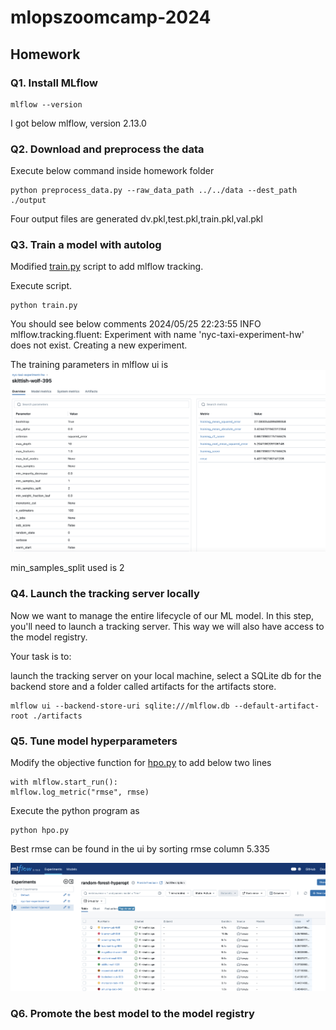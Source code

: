 # mlopszoomcamp-2024


## Homework 

### Q1. Install MLflow
```
mlflow --version
```
I got below mlflow, version 2.13.0

### Q2. Download and preprocess the data
Execute below command inside homework folder
```
python preprocess_data.py --raw_data_path ../../data --dest_path ./output
```
Four output files are generated
dv.pkl,test.pkl,train.pkl,val.pkl

### Q3. Train a model with autolog

Modified [train.py](./train.py) script to add mlflow tracking.

Execute script.
``` 
python train.py
```
You should see below comments
2024/05/25 22:23:55 INFO mlflow.tracking.fluent: Experiment with name 'nyc-taxi-experiment-hw' does not exist. Creating a new experiment.


The training parameters in mlflow ui is ![here](./ml_flow_autologging_q3.png)

min_samples_split used is 2

### Q4. Launch the tracking server locally

Now we want to manage the entire lifecycle of our ML model. In this step, you'll need to launch a tracking server. This way we will also have access to the model registry.

Your task is to:

launch the tracking server on your local machine,
select a SQLite db for the backend store and a folder called artifacts for the artifacts store.

```
mlflow ui --backend-store-uri sqlite:///mlflow.db --default-artifact-root ./artifacts
```

### Q5. Tune model hyperparameters

Modify the objective function for [hpo.py](./hpo.py) to add below two lines
```
with mlflow.start_run():
mlflow.log_metric("rmse", rmse)
```
Execute the python program as
```
python hpo.py
```
Best rmse can be found in the ui by sorting rmse column
5.335

![here](./best_rmse_q4.png)


### Q6. Promote the best model to the model registry